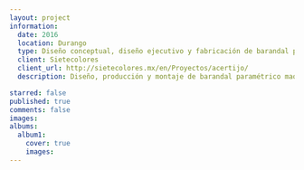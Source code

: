 ```yaml
---
layout: project
information:
  date: 2016
  location: Durango
  type: Diseño conceptual, diseño ejecutivo y fabricación de barandal paramétrico
  client: Sietecolores
  client_url: http://sietecolores.mx/en/Proyectos/acertijo/
  description: Diseño, producción y montaje de barandal paramétrico maquinado en CNC para exhibición central del museo estatal de Gomez Palacio, Durango

starred: false
published: true
comments: false
images:
albums:
  album1:
    cover: true
    images:
---
```

